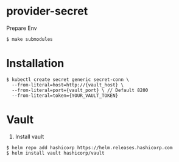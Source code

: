 # provider-secret

Prepare Env

```
$ make submodules
```

# Installation

```
$ kubectl create secret generic secret-conn \
  --from-literal=host=http://{vault_host} \
  --from-literal=port={vault_port} \ // Default 8200
  --from-literal=token={YOUR_VAULT_TOKEN}
```

# Vault 

1. Install vault

```
$ helm repo add hashicorp https://helm.releases.hashicorp.com
$ helm install vault hashicorp/vault
```
